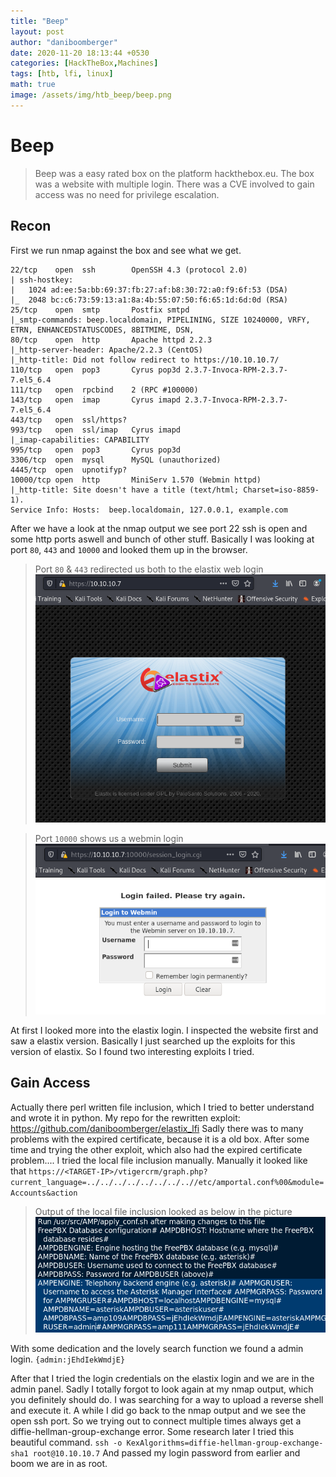 ```yaml
---
title: "Beep"
layout: post
author: "daniboomberger"
date: 2020-11-20 18:13:44 +0530
categories: [HackTheBox,Machines]
tags: [htb, lfi, linux]
math: true
image: /assets/img/htb_beep/beep.png 
---
```


# Beep

> Beep was a easy rated box on the platform hackthebox.eu.
> The box was a website with multiple login. 
> There was a CVE involved to gain access was no need for privilege escalation.

## Recon
First we run nmap against the box and see what we get.
```
22/tcp    open  ssh        OpenSSH 4.3 (protocol 2.0)
| ssh-hostkey: 
|   1024 ad:ee:5a:bb:69:37:fb:27:af:b8:30:72:a0:f9:6f:53 (DSA)
|_  2048 bc:c6:73:59:13:a1:8a:4b:55:07:50:f6:65:1d:6d:0d (RSA)
25/tcp    open  smtp       Postfix smtpd
|_smtp-commands: beep.localdomain, PIPELINING, SIZE 10240000, VRFY, ETRN, ENHANCEDSTATUSCODES, 8BITMIME, DSN, 
80/tcp    open  http       Apache httpd 2.2.3
|_http-server-header: Apache/2.2.3 (CentOS)
|_http-title: Did not follow redirect to https://10.10.10.7/
110/tcp   open  pop3       Cyrus pop3d 2.3.7-Invoca-RPM-2.3.7-7.el5_6.4
111/tcp   open  rpcbind    2 (RPC #100000)
143/tcp   open  imap       Cyrus imapd 2.3.7-Invoca-RPM-2.3.7-7.el5_6.4
443/tcp   open  ssl/https?
993/tcp   open  ssl/imap   Cyrus imapd
|_imap-capabilities: CAPABILITY
995/tcp   open  pop3       Cyrus pop3d
3306/tcp  open  mysql      MySQL (unauthorized)
4445/tcp  open  upnotifyp?
10000/tcp open  http       MiniServ 1.570 (Webmin httpd)
|_http-title: Site doesn't have a title (text/html; Charset=iso-8859-1).
Service Info: Hosts:  beep.localdomain, 127.0.0.1, example.com
```
After we have a look at the nmap output we see port 22 ssh is open and some http ports aswell and bunch of other stuff. Basically I was looking at port `80`, `443` and `10000` and looked them up in the browser.

> Port `80` & `443` redirected us both to the elastix web login 
![Elastix login](/assets/img/htb_beep/elastix_login.png)

> Port `10000` shows us a webmin login
![Webmin login](/assets/img/htb_beep/webmin_login.png)

At first I looked more into the elastix login. I inspected the website first and saw a elastix version. Basically I just searched up the exploits for this version of elastix. So I found two interesting exploits I tried.

## Gain Access

Actually there perl written file inclusion, which I tried to better understand and wrote it in python.
My repo for the rewritten exploit: https://github.com/daniboomberger/elastix_lfi
Sadly there was to many problems with the expired certificate, because it is a old box. After some time and trying the other exploit, which also had the expired certificate problem.... I tried the local file inclusion manually.
Manually it looked like that `https://<TARGET-IP>/vtigercrm/graph.php?current_language=../../../../../../../..//etc/amportal.conf%00&module=Accounts&action`

> Output of the local file inclusion looked as below in the picture
![Local File Inclusion Output](/assets/img/htb_beep/lfi_output.png)

With some dedication and the lovely search function we found a admin login.
`{admin:jEhdIekWmdjE}`

After that I tried the login credentials on the elastix login and we are in the admin panel. Sadly I totally forgot to look again at my nmap output, which you definitely should do. I was searching for a way to upload a reverse shell and execute it. A while I did go back to the nmap output and we see the open ssh port. So we trying out to connect multiple times always get a diffie-hellman-group-exchange error. Some research later I tried this beautiful command.
`ssh -o KexAlgorithms=diffie-hellman-group-exchange-sha1 root@10.10.10.7`
And passed my login password from earlier and boom we are in as root.










